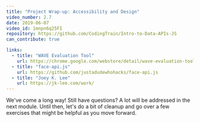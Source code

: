 ```yaml
---
title: "Project Wrap-up: Accessibility and Design"
video_number: 2.7
date: 2019-06-07
video_id: 1mnpn6q25FI
repository: https://github.com/CodingTrain/Intro-to-Data-APIs-JS
can_contribute: true

links:
  - title: "WAVE Evaluation Tool"
    url: https://chrome.google.com/webstore/detail/wave-evaluation-tool/jbbplnpkjmmeebjpijfedlgcdilocofh
  - title: "face-api.js"
    url: https://github.com/justadudewhohacks/face-api.js
  - title: "Joey K. Lee"
    url: https://jk-lee.com/work/
---
```


We've come a long way! Still have questions? A lot will be addressed in the next module. Until then, let's do a bit of cleanup and go over a few exercises that might be helpful as you move forward.
